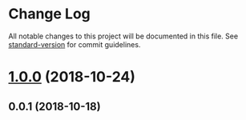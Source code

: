 # Change Log

All notable changes to this project will be documented in this file. See [standard-version](https://github.com/conventional-changelog/standard-version) for commit guidelines.

<a name="1.0.0"></a>
# [1.0.0](https://github.com/untool/eprom/compare/v0.0.1...v1.0.0) (2018-10-24)



<a name="0.0.1"></a>
## 0.0.1 (2018-10-18)
